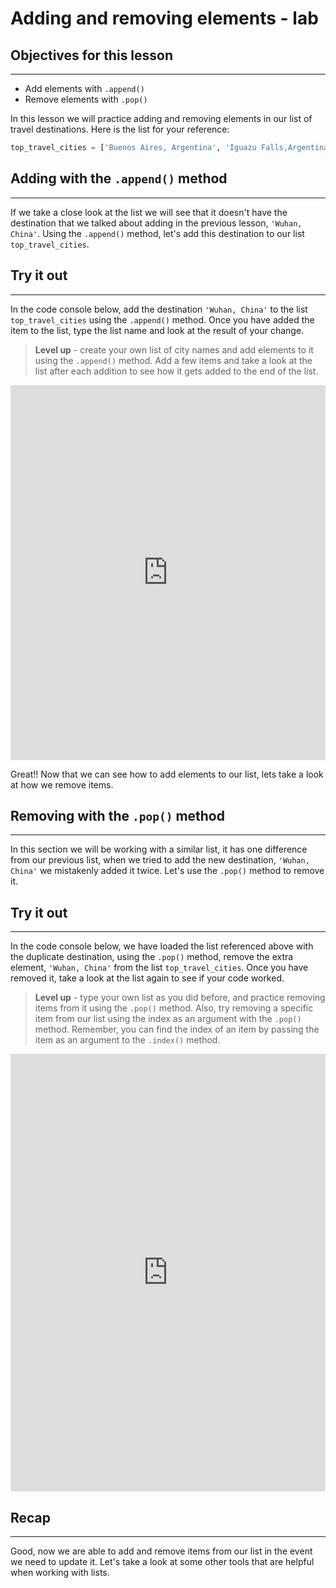 # Adding and removing elements - lab

## Objectives for this lesson

***

* Add elements with `.append()`
* Remove elements with `.pop()`

In this lesson we will practice adding and removing elements in our list of travel destinations.  Here is the list for your reference:

```python
top_travel_cities = ['Buenos Aires, Argentina', 'Iguazu Falls,Argentina', 'Los Cabos, Mexico', 'Walla Walla Valley, Washington', 'Albuquerque, New Mexico', 'Greenville, South Carolina', 'Toronto, Canada', 'Archipelago Sea', 'Salina Island, Sicily', 'Solta, Croatia', 'Marakesh, Morocco', 'Pyeongchang, South Korea']
```
## Adding with the `.append()` method

***

If we take a close look at the list we will see that it doesn't have the destination that we talked about adding in the previous lesson, `'Wuhan, China'`.  Using the `.append()` method, let's add this destination to our list `top_travel_cities`.  

## Try it out

***

In the code console below, add the destination `'Wuhan, China'` to the list `top_travel_cities` using the `.append()` method.  Once you have added the item to the list, type the list name and look at the result of your change.
>**Level up** - create your own list of city names and add elements to it using the `.append()` method.  Add a few items and take a look at the list after each addition to see how it gets added to the end of the list.

<iframe frameborder="0" width="100%" height="600" src="https://repl.it/@DSExperience/CitiesTry5?lite=true"></iframe>

Great!! Now that we can see how to add elements to our list, lets take a look at how we remove items.

## Removing with the `.pop()` method

***

In this section we will be working with a similar list, it has one difference from our previous list, when we tried to add the new destination, `'Wuhan, China'` we mistakenly added it twice.  Let's use the `.pop()` method to remove it.

## Try it out

***

In the code console below, we have loaded the list referenced above with the duplicate destination, using the `.pop()` method, remove the extra element, `'Wuhan, China'` from the list `top_travel_cities`. Once you have removed it, take a look at the list again to see if your code worked.
>**Level up** - type your own list as you did before, and practice removing items from it using the `.pop()` method.  Also, try removing a specific item from our list using the index as an argument with the `.pop()` method.  Remember, you can find the index of an item by passing the item as an argument to the `.index()` method.

<iframe frameborder="0" width="100%" height="700" src="https://repl.it/@DSExperience/CitiesTry6?lite=true"></iframe>

## Recap

***

Good, now we are able to add and remove items from our list in the event we need to update it.  Let's take a look at some other tools that are helpful when working with lists.